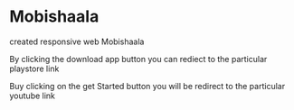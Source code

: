 # Mobishaala
created responsive web Mobishaala 

By clicking the download app button you can rediect to the particular playstore link

Buy clicking on the get Started button you will be redirect to the particular youtube link

